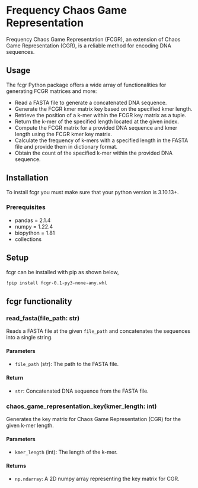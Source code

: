 # Frequency Chaos Game Representation

Frequency Chaos Game Representation (FCGR), an extension of Chaos Game Representation (CGR), is a reliable method for encoding DNA sequences.

## Usage

The fcgr Python package offers a wide array of functionalities for generating FCGR matrices and more:

* Read a FASTA file to generate a concatenated DNA sequence.
* Generate the FCGR kmer matrix key based on the specified kmer length.
* Retrieve the position of a k-mer within the FCGR key matrix as a tuple.
* Return the k-mer of the specified length located at the given index.
* Compute the FCGR matrix for a provided DNA sequence and kmer length using the FCGR kmer key matrix.
* Calculate the frequency of k-mers with a specified length in the FASTA file and provide them in dictionary format.
* Obtain the count of the specified k-mer within the provided DNA sequence.

## Installation
To install fcgr you must make sure that your python version is 3.10.13+.

### Prerequisites
* pandas = 2.1.4
* numpy = 1.22.4
* biopython = 1.81
* collections

## Setup
fcgr can be installed with pip as shown below,

```bash
!pip install fcgr-0.1-py3-none-any.whl

```

## fcgr functionality


### read_fasta(file_path: str)

Reads a FASTA file at the given `file_path` and concatenates the sequences into a single string.

#### Parameters

- `file_path` (str): The path to the FASTA file.

#### Return

- `str`: Concatenated DNA sequence from the FASTA file.


### chaos_game_representation_key(kmer_length: int)

Generates the key matrix for Chaos Game Representation (CGR) for the given k-mer length.

#### Parameters

- `kmer_length` (int): The length of the k-mer.

#### Returns

- `np.ndarray`: A 2D numpy array representing the key matrix for CGR.
